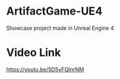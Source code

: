 # ArtifactGame-UE4
 Showcase project made in Unreal Engine 4
 
 # Video Link
 https://youtu.be/5D5yFQInrNM
